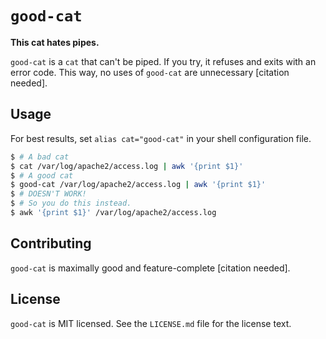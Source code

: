 # `good-cat`

__This cat hates pipes.__

`good-cat` is a `cat` that can't be piped. If you try, it refuses and exits with an error code. This way, no uses of `good-cat` are unnecessary [citation needed].

## Usage

For best results, set `alias cat="good-cat"` in your shell configuration file.

```sh
$ # A bad cat
$ cat /var/log/apache2/access.log | awk '{print $1}'
$ # A good cat
$ good-cat /var/log/apache2/access.log | awk '{print $1}'
$ # DOESN'T WORK!
$ # So you do this instead.
$ awk '{print $1}' /var/log/apache2/access.log
```

## Contributing

`good-cat` is maximally good and feature-complete [citation needed].

## License

`good-cat` is MIT licensed. See the `LICENSE.md` file for the license text.
